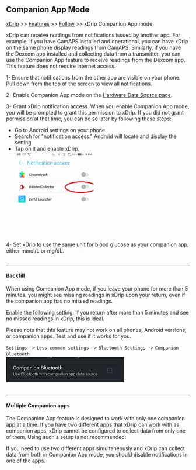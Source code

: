 ## Companion App Mode
[xDrip](../../README.md) >> [Features](../Features_page.md) >> [Follow](../Follow_page.md) >> xDrip Companion App mode  
  
xDrip can receive readings from notifications issued by another app. For example, if you have CamAPS installed and operational, you can have xDrip on the same phone display readings from CamAPS. Similarly, if you have the Dexcom app installed and collecting data from a transmitter, you can use the Companion App feature to receive readings from the Dexcom app. This feature does not require internet access.
  
  
  
1- Ensure that notifications from the other app are visible on your phone. Pull down from the top of the screen to view all notifications.  
  
2- Enable Companion App mode on the [Hardware Data Source page](../HardwareDataSource.md).  
  
3- Grant xDrip notification access. When you enable Companion App mode, you will be prompted to grant this permission to xDrip. If you did not grant permission at that time, you can do so later by following these steps:  
  
- Go to Android settings on your phone.  
- Search for "notification access." Android will locate and display the setting.  
- Tap on it and enable xDrip.  
 ![](./images/NoteAccess.png)  
  
4- Set xDrip to use the same [unit](../Display/Units_HiLow.md) for blood glucose as your companion app, either mmol/L or mg/dL.  
<br/>  
  
---  
  
#### **Backfill**  
When using Companion App mode, if you leave your phone for more than 5 minutes, you might see missing readings in xDrip upon your return, even if the companion app has no missed readings.  
  
Enable the following setting: If you return after more than 5 minutes and see no missed readings in xDrip, this is ideal.  
  
Please note that this feature may not work on all phones, Android versions, or companion apps. Test and use if it works for you.  
  
`Settings` &#8722;> `Less common settings` &#8722;> `Bluetooth Settings` &#8722;> `Companion Bluetooth`  
![](./images/CompanionBluetoothSetting.png)  
<br/>  
  
---  

#### **Multiple Companion apps**  
The Companion App feature is designed to work with only one companion app at a time. If you have two different apps that xDrip can work with as companion apps, xDrip cannot be configured to collect data from only one of them. Using such a setup is not recommended.  

If you need to use two different apps simultaneously and xDrip can collect data from both in Companion App mode, you should disable notifications in one of the apps.  
  
